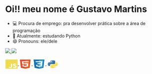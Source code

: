 # Oi!! meu nome é Gustavo Martins

- 💻 Procura de emprego: pra desenvolver prática sobre a área de programação
- 🐍 Atualmente: estudando Python
- 😄 Pronouns: ele/dele
 <div>
  <a href="https://github.com/gustavuhh1">
  <img height="180em" src="https://github-readme-stats.vercel.app/api?username=gustavuhh1&show_icons=true&theme=dracula&include_all_commits=true&count_private=true"/>
  <img height="180em" src="https://github-readme-stats.vercel.app/api/top-langs/?username=gustavuhh1&layout=compact&langs_count=7&theme=dracula"/>
</div>
 <div style="display: inline_block"><br>
  <img align="center" alt="Gustavo-Js" height="30" width="40" src="https://raw.githubusercontent.com/devicons/devicon/master/icons/javascript/javascript-plain.svg">
  <img align="center" alt="Gustavo-HTML" height="30" width="40" src="https://raw.githubusercontent.com/devicons/devicon/master/icons/html5/html5-original.svg">
  <img align="center" alt="Gustavo-CSS" height="30" width="40" src="https://raw.githubusercontent.com/devicons/devicon/master/icons/css3/css3-original.svg">
  <img align="center" alt="Gustavo-Python" height="30" width="40" src="https://raw.githubusercontent.com/devicons/devicon/master/icons/python/python-original.svg">
</div>

 ##
